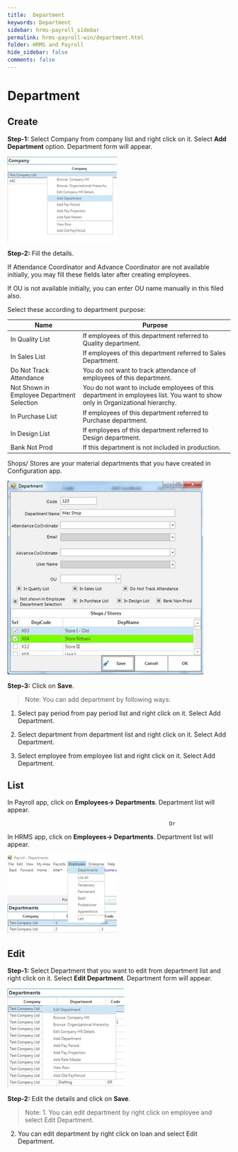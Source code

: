 ```yaml
---
title:  Department
keywords: Department
sidebar: hrms-payroll_sidebar
permalink: hrms-payroll-win/department.html
folder: HRMS and Payroll
hide_sidebar: false
comments: false
---
```


# Department

 

## Create

**Step-1:** Select Company from company list and right click on it. Select **Add Department** option. Department form will appear.

![](/images/add-department.jpg)

**Step-2:** Fill the details.

If Attendance Coordinator and Advance Coordinator are not available initially, you may fill these fields later after creating employees.

If OU is not available initially, you can enter OU name manually in this filed also.

 

Select these according to department purpose:

|Name|Purpose|
|-----|------|
|In Quality List|If employees of this department referred to Quality department.|
|In Sales List|If employees of this department referred to Sales Department.|
|Do Not Track Attendance|You do not want to track attendance of employees of this department.|
|Not Shown in Employee Department Selection|You do not want to include employees of this department in employees list. You want to show only in Organizational hierarchy.|
|In Purchase List|If employees of this department referred to Purchase department.|
|In Design List|If employees of this department referred to Design department.|
|Bank Not Prod|If this department is not included in production.|

 

Shops/ Stores are your material departments that you have created in Configuration app.

![](/images/department.jpg) 

 

**Step-3:** Click on **Save**.

 

>Note:   You can add department by following ways:

1.   Select pay period from pay period list and right click on it. Select Add Department.

2.   Select department from department list and right click on it. Select Add Department.

3.   Select employee from employee list and right click on it. Select Add Department.

 

 

## List

In Payroll app, click on **Employees-> Departments**. Department list will appear.

                                                       Or

In HRMS app, click on **Employees-> Departments**. Department list will appear.

 ![](/images/list-departments.jpg)

## Edit

**Step-1:** Select Department that you want to edit from department list and right click on it. Select **Edit Department**. Department form will appear.

![](/images/edit-departments.jpg)


**Step-2:** Edit the details and click on **Save**.

 >Note: 1. You can edit department by right click on employee and select Edit Department.

2. You can edit department by right click on loan and select Edit Department.
